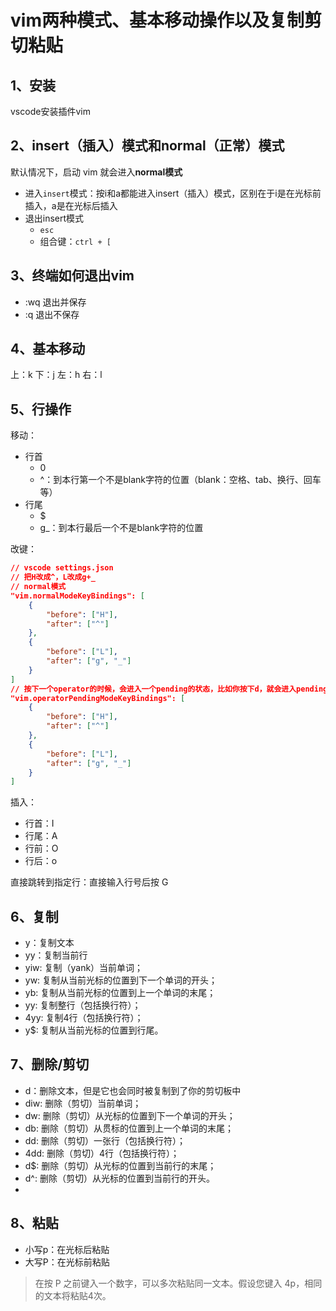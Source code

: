 # vim两种模式、基本移动操作以及复制剪切粘贴

## 1、安装
vscode安装插件vim

## 2、insert（插入）模式和normal（正常）模式
默认情况下，启动 vim 就会进入**normal模式**
- 进入`insert`模式：按i和a都能进入insert（插入）模式，区别在于i是在光标前插入，a是在光标后插入
- 退出insert模式
  - `esc`
  - 组合键：`ctrl + [`

## 3、终端如何退出vim
- :wq 退出并保存
- :q 退出不保存

## 4、基本移动
上：k
下：j
左：h
右：l

## 5、行操作
移动：
- 行首
  - 0
  - ^：到本行第一个不是blank字符的位置（blank：空格、tab、换行、回车等）
- 行尾
  - $
  - g_：到本行最后一个不是blank字符的位置

改键：
```json
// vscode settings.json
// 把H改成^，L改成g+_
// normal模式
"vim.normalModeKeyBindings": [
    {
        "before": ["H"],
        "after": ["^"]
    },
    {
        "before": ["L"],
        "after": ["g", "_"]
    }
]
// 按下一个operator的时候，会进入一个pending的状态，比如你按下d，就会进入pending状态，等待后续的动词输入
"vim.operatorPendingModeKeyBindings": [
    {
        "before": ["H"],
        "after": ["^"]
    },
    {
        "before": ["L"],
        "after": ["g", "_"]
    }
]
```
插入：
- 行首：I
- 行尾：A
- 行前：O
- 行后：o

直接跳转到指定行：直接输入行号后按 G
## 6、复制
- y：复制文本
- yy：复制当前行
- yiw: 复制（yank）当前单词；
- yw: 复制从当前光标的位置到下一个单词的开头；
- yb: 复制从当前光标的位置到上一个单词的末尾；
- yy: 复制整行（包括换行符）；
- 4yy: 复制4行（包括换行符）；
- y$: 复制从当前光标的位置到行尾。

## 7、删除/剪切
- d：删除文本，但是它也会同时被复制到了你的剪切板中
- diw: 删除（剪切）当前单词；
- dw: 删除（剪切）从光标的位置到下一个单词的开头；
- db: 删除（剪切）从贯标的位置到上一个单词的末尾；
- dd: 删除（剪切）一张行（包括换行符）；
- 4dd: 删除（剪切）4行（包括换行符）；
- d$: 删除（剪切）从光标的位置到当前行的末尾；
- d^: 删除（剪切）从光标的位置到当前行的开头。
- 

## 8、粘贴
- 小写p：在光标后粘贴
- 大写P：在光标前粘贴
> 在按 P 之前键入一个数字，可以多次粘贴同一文本。假设您键入 4p，相同的文本将粘贴4次。